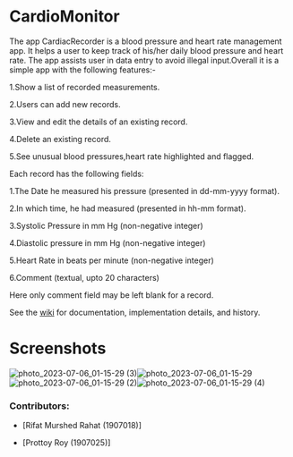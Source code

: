 # CardioMonitor
The app CardiacRecorder is a blood pressure and heart rate management app. It helps a user to keep track of his/her daily blood pressure and heart rate. The app assists user in data entry to avoid illegal input.Overall it is a simple app with the following features:-

1.Show a list of recorded measurements.

2.Users can add new records.

3.View and edit the details of an existing record.

4.Delete an existing record.

5.See unusual blood pressures,heart rate highlighted and flagged.

Each record has the following fields:

1.The Date he measured his pressure (presented in dd-mm-yyyy format).

2.In which time, he had measured (presented in hh-mm format).

3.Systolic Pressure in mm Hg (non-negative integer)

4.Diastolic pressure in mm Hg (non-negative integer)

5.Heart Rate in beats per minute (non-negative integer)

6.Comment (textual, upto 20 characters)

Here only comment field may be left blank for a record.

See the [wiki]([https://github.com/SubahNawarMahi/CardiacRecorder_06_18/wiki](https://github.com/RifatMurshed/CardioMonitor/wiki)) for documentation, implementation details, and history.

# Screenshots
![photo_2023-07-06_01-15-29 (3)](https://github.com/RifatMurshed/CardioMonitor/assets/138694695/dee4f9a3-f00e-42c0-9097-f95b312c9d00)![photo_2023-07-06_01-15-29](https://github.com/RifatMurshed/CardioMonitor/assets/138694695/e4a77a88-bd07-4c72-84b6-021e1ee3bf32)![photo_2023-07-06_01-15-29 (2)](https://github.com/RifatMurshed/CardioMonitor/assets/138694695/58234f1c-b036-46a3-9aa2-eebd225e7038)![photo_2023-07-06_01-15-29 (4)](https://github.com/RifatMurshed/CardioMonitor/assets/138694695/8c3ccf0e-87f5-4b3d-b67d-21078aad88bf)



### Contributors:

  * [Rifat Murshed Rahat (1907018)]

  * [Prottoy Roy (1907025)]
